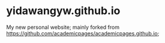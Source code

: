 # yidawangyw.github.io
My new personal website;  mainly forked from https://github.com/academicpages/academicpages.github.io;
